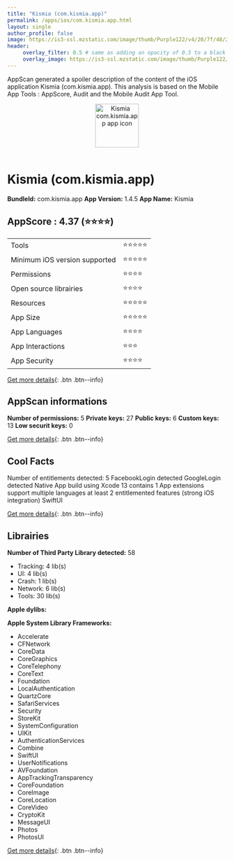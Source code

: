 ```yaml
---
title: "Kismia (com.kismia.app)"
permalink: /apps/ios/com.kismia.app.html
layout: single
author_profile: false
image: https://is3-ssl.mzstatic.com/image/thumb/Purple122/v4/20/7f/48/207f48e7-5823-d705-77a5-faecd15db93d/AppIcon-1x_U007emarketing-0-7-0-85-220.png/512x512bb.jpg
header: 
     overlay_filter: 0.5 # same as adding an opacity of 0.5 to a black background
     overlay_image: https://is3-ssl.mzstatic.com/image/thumb/Purple122/v4/20/7f/48/207f48e7-5823-d705-77a5-faecd15db93d/AppIcon-1x_U007emarketing-0-7-0-85-220.png/512x512bb.jpg
---
```

AppScan generated a spoiler description of the content of the iOS application Kismia (com.kismia.app). This analysis is based on the Mobile App Tools : AppScore, Audit and the Mobile Audit App Tool.

  
  
<div style="text-align: center;"><img src="https://is3-ssl.mzstatic.com/image/thumb/Purple122/v4/20/7f/48/207f48e7-5823-d705-77a5-faecd15db93d/AppIcon-1x_U007emarketing-0-7-0-85-220.png/512x512bb.jpg" width="100" height="100" alt="Kismia com.kismia.app app icon"></div></br>
  
# Kismia (com.kismia.app)

**BundleId:** com.kismia.app
**App Version:** 1.4.5
**App Name:** Kismia


## AppScore : 4.37 (⭐️⭐️⭐️⭐️) 

<table>
<tr><td> Tools </td><td> ⭐️⭐️⭐️⭐️⭐️ </td></tr>
<tr><td> Minimum iOS version supported </td><td> ⭐️⭐️⭐️⭐️⭐️ </td></tr>
<tr><td> Permissions </td><td> ⭐️⭐️⭐️⭐️ </td></tr>
<tr><td> Open source librairies </td><td> ⭐️⭐️⭐️⭐️ </td></tr>
<tr><td> Resources </td><td> ⭐️⭐️⭐️⭐️⭐️ </td></tr>
<tr><td> App Size </td><td> ⭐️⭐️⭐️⭐️⭐️ </td></tr>
<tr><td> App Languages </td><td> ⭐️⭐️⭐️⭐️ </td></tr>
<tr><td> App Interactions </td><td> ⭐️⭐️⭐️ </td></tr>
<tr><td> App Security </td><td> ⭐️⭐️⭐️⭐️ </td></tr>
</table>

[Get more details](/pricing.html){: .btn .btn--info}  
  
## AppScan informations 

**Number of permissions:** 5
**Private keys:** 27
**Public keys:** 6
**Custom keys:** 13
**Low securit keys:** 0
  
[Get more details](/pricing.html){: .btn .btn--info}

## Cool Facts

Number of entitlements detected: 5
FacebookLogin detected
GoogleLogin detected
Native App
build using Xcode 13
contains 1 App extensions
support multiple languages
at least 2 entitlemented features (strong iOS integration)
SwiftUI
  
[Get more details](/pricing.html){: .btn .btn--info}

## Librairies 
**Number of Third Party Library detected:** 58
- Tracking: 4 lib(s)
- UI: 4 lib(s)
- Crash: 1 lib(s)
- Network: 6 lib(s)
- Tools: 30 lib(s)

**Apple dylibs:**


**Apple System Library Frameworks:**
- Accelerate
- CFNetwork
- CoreData
- CoreGraphics
- CoreTelephony
- CoreText
- Foundation
- LocalAuthentication
- QuartzCore
- SafariServices
- Security
- StoreKit
- SystemConfiguration
- UIKit
- AuthenticationServices
- Combine
- SwiftUI
- UserNotifications
- AVFoundation
- AppTrackingTransparency
- CoreFoundation
- CoreImage
- CoreLocation
- CoreVideo
- CryptoKit
- MessageUI
- Photos
- PhotosUI


  
[Get more details](/pricing.html){: .btn .btn--info}

